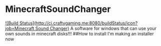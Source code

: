 # MinecraftSoundChanger
[![Build Status](http://ci.craftygaming.me:8080/buildStatus/icon?job=Minecraft Sound Changer)](http://ci.craftygaming.me:8080/job/Minecraft%20Sound%20Changer/)
A software for windows that can use your own sounds in minecraft disks!!!
##How to install
I'm making an installer now
